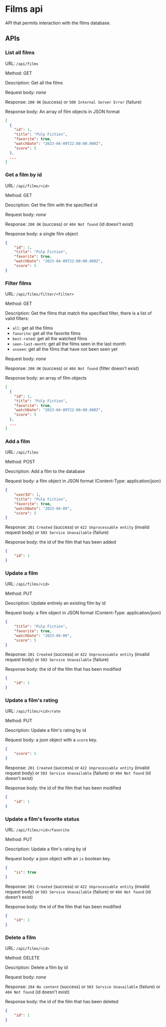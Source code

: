 # Films api
API that permits interaction with the films database.

## APIs

### **List all films**

URL: `/api/films`

Method: GET

Description: Get all the films

Request body: *none*

Response: `200 OK` (success) or `500 Internal Server Error` (failure)

Response body: An array of film objects in JSON format

```json
[
  {
    "id": 1,
    "title": "Pulp Fiction",
    "favorite": true,
    "watchDate": "2023-04-09T22:00:00.000Z",
    "score": 5
  },
  ...
]
```

### **Get a film by id**

URL: `/api/films/<id>`

Method: GET

Description: Get the film with the specified id

Request body: *none*

Response: `200 OK` (success) or `404 Not found` (id doesn't exist)

Response body: a single film object

```json
{
    "id": 1,
    "title": "Pulp Fiction",
    "favorite": true,
    "watchDate": "2023-04-09T22:00:00.000Z",
    "score": 5
}
```

### **Filter films**

URL: `/api/films/filter/<filter>`

Method: GET

Description: Get the films that match the specified filter, there is a list of valid filters:
- `all`: get all the films
- `favorite`: get all the favorite films
- `best-rated`: get all the watched films
- `seen-last-month`: get all the films seen in the last month
- `unseen`: get all the films that have not been seen yet

Request body: *none*

Response: `200 OK` (success) or `404 Not found` (filter doesn't exist)

Response body: an array of film objects

```json
[
  {
    "id": 1,
    "title": "Pulp Fiction",
    "favorite": true,
    "watchDate": "2023-04-09T22:00:00.000Z",
    "score": 5
  },
  ...
]
```

### **Add a film**

URL: `/api/films`

Method: POST

Description: Add a film to the database

Request body: a film object in JSON format (Content-Type: application/json)

```json
{
    "userId": 1,
    "title": "Pulp Fiction",
    "favorite": true,
    "watchDate": "2023-04-09",
    "score": 5
}
```

Response: `201 Created` (success) or `422 Unprocessable entity` (invalid request body) or `503 Service Unavailable` (failure)

Response body: the id of the film that has been added

```json
{
    "id": 1
}
```

### **Update a film**

URL: `/api/films/<id>`

Method: PUT

Description: Update entirely an existing film by id

Request body: a film object in JSON format (Content-Type: application/json)

```json
{
    "title": "Pulp Fiction",
    "favorite": true,
    "watchDate": "2023-04-09",
    "score": 5
}
```

Response: `201 Created` (success) or `422 Unprocessable entity` (invalid request body) or `503 Service Unavailable` (failure)

Response body: the id of the film that has been modified

```json
{
    "id": 1
}
```

### **Update a film's rating**

URL: `/api/films/<id>/rate`

Method: PUT

Description: Update a film's rating by id

Request body: a json object with a `score` key.

```json
{
    "score": 5
}
```

Response: `201 Created` (success) or `422 Unprocessable entity` (invalid request body) or `503 Service Unavailable` (failure) or `404 Not found` (id doesn't exist)

Response body: the id of the film that has been modified

```json
{
    "id": 1
}
```

### **Update a film's favorite status**

URL: `/api/films/<id>/favorite`

Method: PUT

Description: Update a film's rating by id

Request body: a json object with an `is` boolean key.

```json
{
    "is": true
}
```

Response: `201 Created` (success) or `422 Unprocessable entity` (invalid request body) or `503 Service Unavailable` (failure) or `404 Not found` (id doesn't exist)

Response body: the id of the film that has been modified

```json
{
    "id": 1
}
```

### **Delete a film**
URL: `/api/films/<id>`

Method: DELETE

Description: Delete a film by id

Request body: *none*

Response: `204 No content` (success) or `503 Service Unavailable` (failure) or `404 Not found` (id doesn't exist)

Response body: the id of the film that has been deleted

```json
{
    "id": 1
}
```